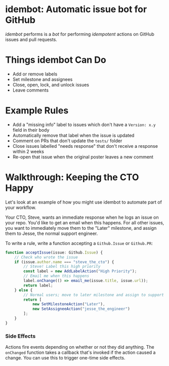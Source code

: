 # idembot: Automatic issue bot for GitHub

*idembot* performs is a *bot* for performing *idempotent* actions on GitHub issues and pull requests.

# Things idembot Can Do

* Add or remove labels
* Set milestone and assignees
* Close, open, lock, and unlock issues
* Leave comments

# Example Rules

* Add a "missing info" label to issues which don't have a `Version: x.y` field in their body
* Automatically remove that label when the issue is updated
* Comment on PRs that don't update the `tests/` folder
* Close issues labelled "needs response" that don't receive a response within 2 weeks
* Re-open that issue when the original poster leaves a new comment

# Walkthrough: Keeping the CTO Happy

Let's look at an example of how you might use idembot to automate part of your workflow.

Your CTO, Steve, wants an immediate response when he logs an issue on your repo.
You'd like to get an email when this happens.
For all other issues, you want to immediately move them to the "Later" milestone,
and assign them to Jesse, the normal support engineer.

To write a rule, write a function accepting a `Github.Issue` or `Github.PR`:

```ts
function acceptIssue(issue: Github.Issue) {
    // Check who wrote the issue
    if (issue.author.name === "steve_the_cto") {
        // Steve! Label this high priority
        const label = new AddLabelAction("High Priority");
        // Email me when this happens
        label.onChange(() => email_me(issue.title, issue.url));
        return label;
    } else {
        // Normal users; move to later milestone and assign to support
        return [
            new SetMilestoneAction("Later"),
            new SetAssigneeAction("jesse_the_engineer")
        ];
    }
}
```

### Side Effects

Actions fire events depending on whether or not they did anything.
The `onChanged` function takes a callback that's invoked if the action caused a change.
You can use this to trigger one-time side effects.



